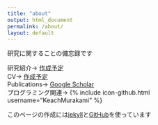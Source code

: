 ```yaml
---
title: "about"
output: html_document
permalink: /about/
layout: default
---
```


研究に関することの備忘録です    

研究紹介→ [作成予定](https://keachmurakami.github.io/)  
CV→ [作成予定](https://keachmurakami.github.io/)  
Publications→ [Google Scholar](https://scholar.google.co.jp/citations?user=IgtMr-oAAAAJ&hl=en)  
プログラミング関連→ {% include icon-github.html username="KeachMurakami" %}

このページの作成には[jekyll](https://jekyllrb.com)と[GitHub](https://github.com/)を使っています  

